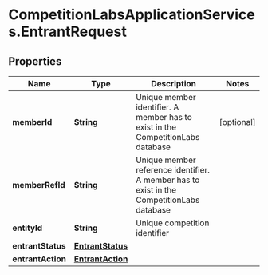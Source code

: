 # CompetitionLabsApplicationServices.EntrantRequest

## Properties

Name | Type | Description | Notes
------------ | ------------- | ------------- | -------------
**memberId** | **String** | Unique member identifier. A member has to exist in the CompetitionLabs database | [optional] 
**memberRefId** | **String** | Unique member reference identifier. A member has to exist in the CompetitionLabs database | 
**entityId** | **String** | Unique competition identifier | 
**entrantStatus** | [**EntrantStatus**](EntrantStatus.md) |  | 
**entrantAction** | [**EntrantAction**](EntrantAction.md) |  | 


